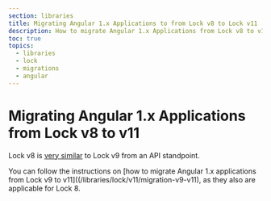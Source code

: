 ```yaml
---
section: libraries
title: Migrating Angular 1.x Applications to from Lock v8 to Lock v11
description: How to migrate Angular 1.x Applications from Lock v8 to v11
toc: true
topics:
  - libraries
  - lock
  - migrations
  - angular
---
```

# Migrating Angular 1.x Applications from Lock v8 to v11

Lock v8 is [very similar](/libraries/lock/v9/migration-guide) to Lock v9 from an API standpoint. 

You can follow the instructions on [how to migrate Angular 1.x applications from Lock v9 to v11]((/libraries/lock/v11/migration-v9-v11), as they also are applicable for Lock 8.
